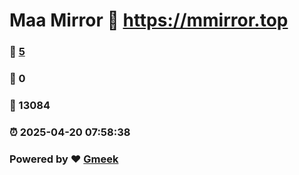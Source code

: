 # Maa Mirror :link: https://mmirror.top 
### :page_facing_up: [5](https://mmirror.top/tag.html) 
### :speech_balloon: 0 
### :hibiscus: 13084 
### :alarm_clock: 2025-04-20 07:58:38 
### Powered by :heart: [Gmeek](https://github.com/Meekdai/Gmeek)
